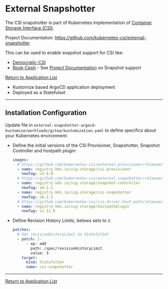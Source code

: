 # External Snapshotter

The CSI snapshotter is part of Kubernetes implementation of [Container Storage Interface (CSI)](https://github.com/container-storage-interface/spec).

Project Documentation: <https://github.com/kubernetes-csi/external-snapshotter>

This can be used to enable snapshot support for CSI like:

* [Democratic-CSI](https://github.com/reefland/ansible-k3s-argocd-renovate/blob/master/docs/democratic-csi-settings.md)
* [Rook-Ceph](../rook-ceph-argocd-helm/) - See [Project Documentation](https://rook.io/docs/rook/v1.10/Storage-Configuration/Ceph-CSI/ceph-csi-snapshot/) on Snapshot support

[Return to Application List](../../)

* Kustomize based ArgoCD application deployment
* Deployed as a Statefulset

---

## Installation Configuration

Update file in `external-snapshotter-argocd-kustomize/workloads/gitea/kustomization.yaml` to define specifics about your Kubernetes environment:

* Define the initial versions of the CSI Provisioner, Snapshotter, Snapshot Controller and hostpath plugin:

  ```yaml
  images:
    # https://github.com/kubernetes-csi/external-provisioner/releases
    - name: registry.k8s.io/sig-storage/csi-provisioner
      newTag: v3.4.0
    # https://github.com/kubernetes-csi/external-snapshotter/releases
    - name: registry.k8s.io/sig-storage/snapshot-controller
      newTag: v6.2.1
    - name: registry.k8s.io/sig-storage/csi-snapshotter
      newTag: v6.2.1
    # https://github.com/kubernetes-csi/csi-driver-host-path/releases
    - name: registry.k8s.io/sig-storage/hostpathplugin
      newTag: v1.11.0
  ```

* Define Revision History Limits, belows sets to `3`:

  ```yaml
  patches:
    # Set revisionHistoryLimit on StatefulSet
    - patch: |-
        - op: add
          path: /spec/revisionHistoryLimit
          value: 3
      target:
        kind: StatefulSet
        name: csi-snapshotter
  ```

---

[Return to Application List](../../)
